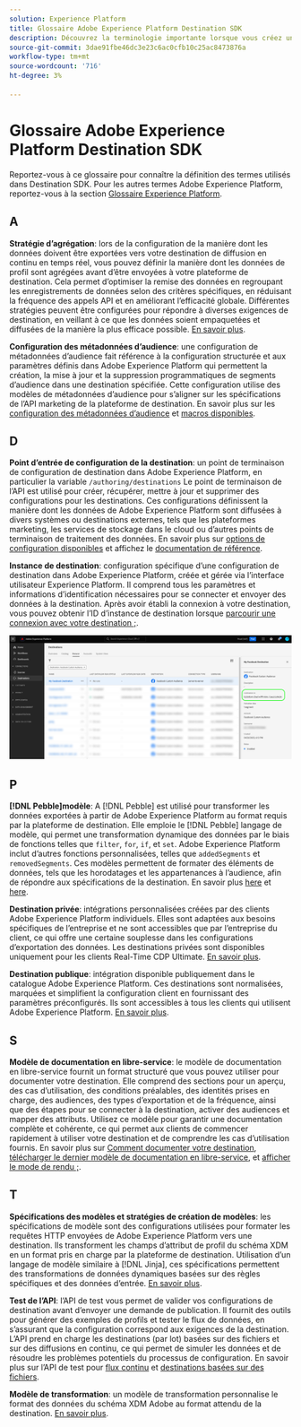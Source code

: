 ```yaml
---
solution: Experience Platform
title: Glossaire Adobe Experience Platform Destination SDK
description: Découvrez la terminologie importante lorsque vous créez une destination à l’aide de la Destination SDK Experience Platform.
source-git-commit: 3dae91fbe46dc3e23c6ac0cfb10c25ac8473876a
workflow-type: tm+mt
source-wordcount: '716'
ht-degree: 3%

---
```



# Glossaire Adobe Experience Platform Destination SDK

Reportez-vous à ce glossaire pour connaître la définition des termes utilisés dans Destination SDK. Pour les autres termes Adobe Experience Platform, reportez-vous à la section [Glossaire Experience Platform](/help/landing/glossary.md).

## A

**Stratégie d’agrégation**: lors de la configuration de la manière dont les données doivent être exportées vers votre destination de diffusion en continu en temps réel, vous pouvez définir la manière dont les données de profil sont agrégées avant d’être envoyées à votre plateforme de destination. Cela permet d’optimiser la remise des données en regroupant les enregistrements de données selon des critères spécifiques, en réduisant la fréquence des appels API et en améliorant l’efficacité globale. Différentes stratégies peuvent être configurées pour répondre à diverses exigences de destination, en veillant à ce que les données soient empaquetées et diffusées de la manière la plus efficace possible. [En savoir plus](/help/destinations/destination-sdk/functionality/destination-configuration/aggregation-policy.md).

**Configuration des métadonnées d’audience**: une configuration de métadonnées d’audience fait référence à la configuration structurée et aux paramètres définis dans Adobe Experience Platform qui permettent la création, la mise à jour et la suppression programmatiques de segments d’audience dans une destination spécifiée. Cette configuration utilise des modèles de métadonnées d’audience pour s’aligner sur les spécifications de l’API marketing de la plateforme de destination. En savoir plus sur les [configuration des métadonnées d’audience](/help/destinations/destination-sdk/functionality/audience-metadata-management.md) et [macros disponibles](/help/destinations/destination-sdk/functionality/audience-metadata-management.md#macros).

## D

**Point d’entrée de configuration de la destination**: un point de terminaison de configuration de destination dans Adobe Experience Platform, en particulier la variable `/authoring/destinations` Le point de terminaison de l’API est utilisé pour créer, récupérer, mettre à jour et supprimer des configurations pour les destinations. Ces configurations définissent la manière dont les données de Adobe Experience Platform sont diffusées à divers systèmes ou destinations externes, tels que les plateformes marketing, les services de stockage dans le cloud ou d’autres points de terminaison de traitement des données. En savoir plus sur [options de configuration disponibles](/help/destinations/destination-sdk/functionality/configuration-options.md#destination-configuration) et affichez le [documentation de référence](/help/destinations/destination-sdk/authoring-api/destination-configuration/create-destination-configuration.md).

**Instance de destination**: configuration spécifique d’une configuration de destination dans Adobe Experience Platform, créée et gérée via l’interface utilisateur Experience Platform. Il comprend tous les paramètres et informations d’identification nécessaires pour se connecter et envoyer des données à la destination. Après avoir établi la connexion à votre destination, vous pouvez obtenir l’ID d’instance de destination lorsque [parcourir une connexion avec votre destination ;](/help/destinations/ui/destination-details-page.md).

![Image de l’interface illustrant comment obtenir l’identifiant d’instance de destination](/help/destinations/destination-sdk/assets/testing-api/get-destination-instance-id.png)

## P

**[!DNL Pebble]modèle**: A [!DNL Pebble] est utilisé pour transformer les données exportées à partir de Adobe Experience Platform au format requis par la plateforme de destination. Elle emploie le [!DNL Pebble] langage de modèle, qui permet une transformation dynamique des données par le biais de fonctions telles que `filter`, `for`, `if`, et `set`. Adobe Experience Platform inclut d’autres fonctions personnalisées, telles que `addedSegments` et `removedSegments`. Ces modèles permettent de formater des éléments de données, tels que les horodatages et les appartenances à l’audience, afin de répondre aux spécifications de la destination. En savoir plus [here](/help/destinations/destination-sdk/functionality/destination-server/message-format.md) et [here](/help/destinations/destination-sdk/functionality/destination-server/templating-specs.md).

**Destination privée**: intégrations personnalisées créées par des clients Adobe Experience Platform individuels. Elles sont adaptées aux besoins spécifiques de l’entreprise et ne sont accessibles que par l’entreprise du client, ce qui offre une certaine souplesse dans les configurations d’exportation des données. Les destinations privées sont disponibles uniquement pour les clients Real-Time CDP Ultimate. [En savoir plus](/help/destinations/destination-sdk/overview.md#productized-custom-integrations).

**Destination publique**: intégration disponible publiquement dans le catalogue Adobe Experience Platform. Ces destinations sont normalisées, marquées et simplifient la configuration client en fournissant des paramètres préconfigurés. Ils sont accessibles à tous les clients qui utilisent Adobe Experience Platform. [En savoir plus](/help/destinations/destination-sdk/overview.md#productized-custom-integrations).

## S

**Modèle de documentation en libre-service**: le modèle de documentation en libre-service fournit un format structuré que vous pouvez utiliser pour documenter votre destination. Elle comprend des sections pour un aperçu, des cas d’utilisation, des conditions préalables, des identités prises en charge, des audiences, des types d’exportation et de la fréquence, ainsi que des étapes pour se connecter à la destination, activer des audiences et mapper des attributs. Utilisez ce modèle pour garantir une documentation complète et cohérente, ce qui permet aux clients de commencer rapidement à utiliser votre destination et de comprendre les cas d’utilisation fournis. En savoir plus sur [Comment documenter votre destination](/help/destinations/destination-sdk/docs-framework/documentation-instructions.md), [télécharger le dernier modèle de documentation en libre-service](/help/destinations/destination-sdk/assets/docs-framework/yourdestination-template.zip), et [afficher le mode de rendu ;](/help/destinations/destination-sdk/docs-framework/self-service-template.md).

## T

**Spécifications des modèles et stratégies de création de modèles**: les spécifications de modèle sont des configurations utilisées pour formater les requêtes HTTP envoyées de Adobe Experience Platform vers une destination. Ils transforment les champs d’attribut de profil du schéma XDM en un format pris en charge par la plateforme de destination. Utilisation d’un langage de modèle similaire à [!DNL Jinja], ces spécifications permettent des transformations de données dynamiques basées sur des règles spécifiques et des données d’entrée. [En savoir plus](/help/destinations/destination-sdk/functionality/destination-server/templating-specs.md).

**Test de l’API**: l’API de test vous permet de valider vos configurations de destination avant d’envoyer une demande de publication. Il fournit des outils pour générer des exemples de profils et tester le flux de données, en s’assurant que la configuration correspond aux exigences de la destination. L’API prend en charge les destinations (par lot) basées sur des fichiers et sur des diffusions en continu, ce qui permet de simuler les données et de résoudre les problèmes potentiels du processus de configuration. En savoir plus sur l’API de test pour [flux continu](/help/destinations/destination-sdk/testing-api/streaming-destinations/streaming-destination-testing-overview.md) et [destinations basées sur des fichiers](/help/destinations/destination-sdk/testing-api/batch-destinations/file-based-destination-testing-overview.md).

**Modèle de transformation**: un modèle de transformation personnalise le format des données du schéma XDM Adobe au format attendu de la destination. [En savoir plus](/help/destinations/destination-sdk/functionality/destination-server/message-format.md).